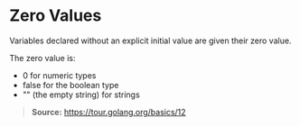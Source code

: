 # Zero Values

Variables declared without an explicit initial value are given their zero value.

The zero value is:

* 0 for numeric types
* false for the boolean type
* "" (the empty string) for strings

> **Source:** https://tour.golang.org/basics/12
